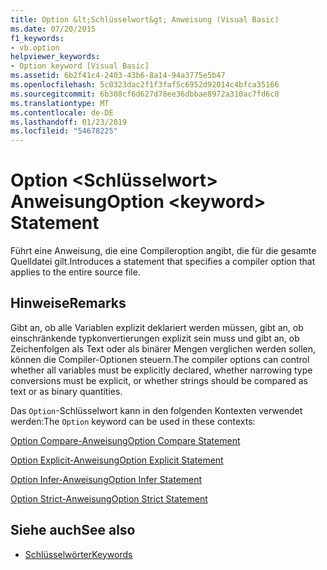 ```yaml
---
title: Option &lt;Schlüsselwort&gt; Anweisung (Visual Basic)
ms.date: 07/20/2015
f1_keywords:
- vb.option
helpviewer_keywords:
- Option keyword [Visual Basic]
ms.assetid: 6b2f41c4-2403-43b6-8a14-94a3775e5b47
ms.openlocfilehash: 5c0323dac2f1f3faf5c6952d92014c4bfca35166
ms.sourcegitcommit: 6b308cf6d627d78ee36dbbae8972a310ac7fd6c8
ms.translationtype: MT
ms.contentlocale: de-DE
ms.lasthandoff: 01/23/2019
ms.locfileid: "54678225"
---
```

# <a name="option-ltkeywordgt-statement"></a><span data-ttu-id="a0df3-102">Option &lt;Schlüsselwort&gt; Anweisung</span><span class="sxs-lookup"><span data-stu-id="a0df3-102">Option &lt;keyword&gt; Statement</span></span>
<span data-ttu-id="a0df3-103">Führt eine Anweisung, die eine Compileroption angibt, die für die gesamte Quelldatei gilt.</span><span class="sxs-lookup"><span data-stu-id="a0df3-103">Introduces a statement that specifies a compiler option that applies to the entire source file.</span></span>  
  
## <a name="remarks"></a><span data-ttu-id="a0df3-104">Hinweise</span><span class="sxs-lookup"><span data-stu-id="a0df3-104">Remarks</span></span>  
 <span data-ttu-id="a0df3-105">Gibt an, ob alle Variablen explizit deklariert werden müssen, gibt an, ob einschränkende typkonvertierungen explizit sein muss und gibt an, ob Zeichenfolgen als Text oder als binärer Mengen verglichen werden sollen, können die Compiler-Optionen steuern.</span><span class="sxs-lookup"><span data-stu-id="a0df3-105">The compiler options can control whether all variables must be explicitly declared, whether narrowing type conversions must be explicit, or whether strings should be compared as text or as binary quantities.</span></span>  
  
 <span data-ttu-id="a0df3-106">Das `Option`-Schlüsselwort kann in den folgenden Kontexten verwendet werden:</span><span class="sxs-lookup"><span data-stu-id="a0df3-106">The `Option` keyword can be used in these contexts:</span></span>  
  
 [<span data-ttu-id="a0df3-107">Option Compare-Anweisung</span><span class="sxs-lookup"><span data-stu-id="a0df3-107">Option Compare Statement</span></span>](../../../visual-basic/language-reference/statements/option-compare-statement.md)  
  
 [<span data-ttu-id="a0df3-108">Option Explicit-Anweisung</span><span class="sxs-lookup"><span data-stu-id="a0df3-108">Option Explicit Statement</span></span>](../../../visual-basic/language-reference/statements/option-explicit-statement.md)  
  
 [<span data-ttu-id="a0df3-109">Option Infer-Anweisung</span><span class="sxs-lookup"><span data-stu-id="a0df3-109">Option Infer Statement</span></span>](../../../visual-basic/language-reference/statements/option-infer-statement.md)  
  
 [<span data-ttu-id="a0df3-110">Option Strict-Anweisung</span><span class="sxs-lookup"><span data-stu-id="a0df3-110">Option Strict Statement</span></span>](../../../visual-basic/language-reference/statements/option-strict-statement.md)  
  
## <a name="see-also"></a><span data-ttu-id="a0df3-111">Siehe auch</span><span class="sxs-lookup"><span data-stu-id="a0df3-111">See also</span></span>
- [<span data-ttu-id="a0df3-112">Schlüsselwörter</span><span class="sxs-lookup"><span data-stu-id="a0df3-112">Keywords</span></span>](../../../visual-basic/language-reference/keywords/index.md)
